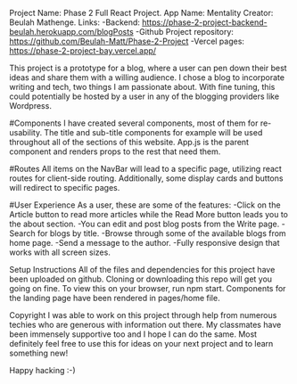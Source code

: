 Project Name: Phase 2 Full React Project.
App Name: Mentality
Creator: Beulah Mathenge.
Links: -Backend: https://phase-2-project-backend-beulah.herokuapp.com/blogPosts
       -Github Project repository: https://github.com/Beulah-Matt/Phase-2-Project
       -Vercel pages: https://phase-2-project-bay.vercel.app/

This project is a prototype for a blog, where a user can pen down their best ideas and share them with a willing audience. I chose a blog to incorporate writing and tech, two things I am passionate about. With fine tuning, this could potentially be hosted by a user in any of the blogging providers like Wordpress.

#Components
I have created several components, most of them for re-usability. The title and sub-title components for example will be used throughout all of the sections of this website. App.js is the parent component and renders props to the rest that need them.

#Routes
All items on the NavBar will lead to a specific page, utilizing react routes for client-side routing. Additionally, some display cards and buttons will redirect to specific pages. 

#User Experience
As a user, these are some of the features:
-Click on the Article button to read more articles while the Read More button leads you to the about section.
-You can edit and post blog posts from the Write page.
-Search for blogs by title.
-Browse through some of the available blogs from home page.
-Send a message to the author.
-Fully responsive design that works with all screen sizes.

Setup Instructions
All of the files and dependencies for this project have been uploaded on github. Cloning or downloading this repo will get you going on fine. To view this on your browser, run npm start.
Components for the landing page have been rendered in pages/home file.

Copyright
I was able to work on this project through help from numerous techies who are generous with information out there. My classmates have been immensely
supportive too and I hope I can do the same. Most definitely feel free to use this for ideas on your next project and to learn something new!

Happy hacking :-)